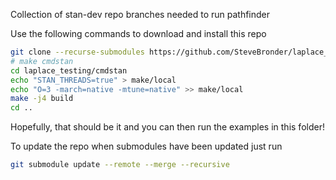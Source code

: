 Collection of stan-dev repo branches needed to run pathfinder

Use the following commands to download and install this repo

```bash
git clone --recurse-submodules https://github.com/SteveBronder/laplace_testing
# make cmdstan
cd laplace_testing/cmdstan
echo "STAN_THREADS=true" > make/local
echo "O=3 -march=native -mtune=native" >> make/local
make -j4 build
cd ..
```

Hopefully, that should be it and you can then run the examples in this folder!

To update the repo when submodules have been updated just run

```bash
git submodule update --remote --merge --recursive
```
